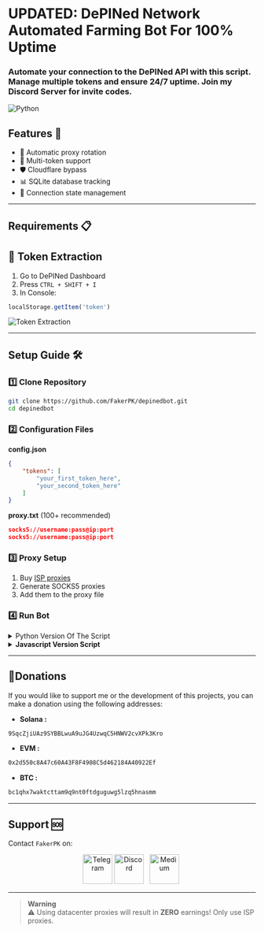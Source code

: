 # UPDATED: DePINed Network Automated Farming Bot For 100% Uptime
### Automate your connection to the DePINed API with this script. Manage multiple tokens and ensure 24/7 uptime. Join my Discord Server for invite codes.

![Python](https://img.shields.io/badge/Python-3.8%2B-blue)  

## Features 🌟
* 🔄 Automatic proxy rotation
* 🔑 Multi-token support
* 🛡️ Cloudflare bypass
* 📊 SQLite database tracking
* 🚦 Connection state management

----
## Requirements 📋

🔑 Token Extraction
-
1. Go to DePINed Dashboard
2. Press `CTRL + SHIFT + I`
3. In Console:
```javascript
localStorage.getItem('token')
```
![Token Extraction](https://github.com/user-attachments/assets/ea4dd3af-d0f6-40c3-bbb2-2243b3b79f30)


----
## Setup Guide 🛠️

### 1️⃣ Clone Repository
```bash
git clone https://github.com/FakerPK/depinedbot.git
cd depinedbot
```

### 2️⃣ Configuration Files

**config.json**
```json
{
    "tokens": [
        "your_first_token_here",
        "your_second_token_here"
    ]
}
```

**proxy.txt** (100+ recommended)
```json
socks5://username:pass@ip:port
socks5://username:pass@ip:port
```

### 3️⃣ Proxy Setup
1. Buy [ISP proxies](https://app.proxies.fo/ref/f1353b58-10c4-98a5-d94d-6164e2efcfaf)
2. Generate SOCKS5 proxies
3. Add them to the proxy file

### 4️⃣ Run Bot

<details>
<summary>Python Version Of The Script</summary>

```bash
pip -r requirements.txt
python3 main.py
```
</details>

<details>
<summary><strong>Javascript Version Script</strong></summary>

```java
npm install
node index.js
```
</details>

----
##  **💸Donations**
If you would like to support me or the development of this projects, you can make a donation using the following addresses:
- **Solana :**
```bash
9SqcZjiUAz9SYBBLwuA9uJG4UzwqC5HNWV2cvXPk3Kro
```
- **EVM :**
```bash
0x2d550c8A47c60A43F8F4908C5d462184A40922Ef
```
- **BTC :**
```bash
bc1qhx7waktcttam9q9nt0ftdguguwg5lzq5hnasmm
```
----
## Support 🆘  
Contact `FakerPK` on:  
<p align="center">
  <a href="https://t.me/+rurxli5cagplMjM8"><img width="60px" alt="Telegram" src="https://img.icons8.com/fluency/96/0088CC/telegram-app.png"/></a>
  <a href="https://discord.gg/mjzgatMCk8"><img width="60px" alt="Discord" src="https://img.icons8.com/fluency/96/FFA500/discord-logo.png"/></a> &#8287;
  <a href="https://medium.com/@FakerPK"><img width="60px" src="https://img.icons8.com/ios-filled/96/F0F0EC/medium-monogram.png" alt="Medium"></a>&#8287;
</p>

----
> **Warning**  
> ⚠️ Using datacenter proxies will result in **ZERO** earnings! Only use ISP proxies.
